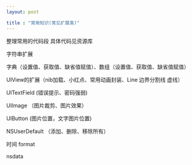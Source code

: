 ```yaml
---
layout: post

title : "常用知识(常见扩展类)"
---
```





整理常用的代码段  具体代码见资源库



字符串扩展

字典（设置值、获取值、缺省值赋值）、数组（设置值、获取值、缺省值赋值）

UIView的扩展（nib加载、小红点、常用动画封装、Line 边界分割线 虚线）

UITextField (错误提示、密码强弱)

UIImage （图片裁剪、图片效果）

UIButton (图片位置，文字图片位置)

NSUserDefault （添加、删除、移除所有）

时间 format

nsdata



